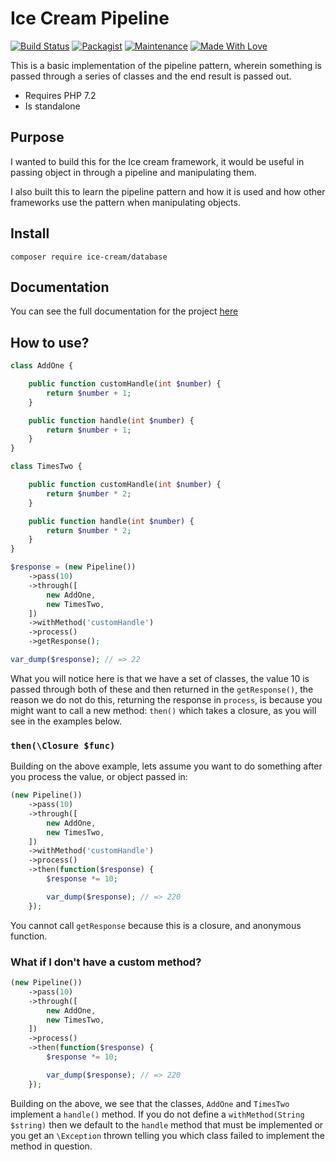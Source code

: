 # Ice Cream Pipeline

[![Build Status](https://travis-ci.org/AdamKyle/ice-cream-pipeline.svg?branch=master)](https://travis-ci.org/AdamKyle/ice-cream-pipeline)
[![Packagist](https://img.shields.io/packagist/v/ice-cream/pipeline.svg)](https://packagist.org/packages/ice-cream/pipeline)
[![Maintenance](https://img.shields.io/maintenance/yes/2018.svg)]()
[![Made With Love](https://img.shields.io/badge/Made%20With-Love-green.svg)]()

This is a basic implementation of the pipeline pattern, wherein something is
passed through a series of classes and the end result is passed out.

- Requires PHP 7.2
- Is standalone

## Purpose

I wanted to build this for the Ice cream framework, it would be useful in passing object in through a pipeline and manipulating them.

I also built this to learn the pipeline pattern and how it is used and how other frameworks use the pattern when manipulating objects.

## Install

`composer require ice-cream/database`

## Documentation

You can see the full documentation for the project [here](https://github.com/AdamKyle/ice-cream-pipeline/blob/master/docs/ApiIndex.md)

## How to use?

```php
class AddOne {

    public function customHandle(int $number) {
        return $number + 1;
    }

    public function handle(int $number) {
        return $number + 1;
    }
}

class TimesTwo {

    public function customHandle(int $number) {
        return $number * 2;
    }

    public function handle(int $number) {
        return $number * 2;
    }
}

$response = (new Pipeline())
    ->pass(10)
    ->through([
        new AddOne,
        new TimesTwo,
    ])
    ->withMethod('customHandle')
    ->process()
    ->getResponse();

var_dump($response); // => 22

```

What you will notice here is that we have a set of classes, the value 10 is passed through
both of these and then returned in the `getResponse()`, the reason we do not do this, returning the response
in `process`, is because you might want to call a new method: `then()` which takes a closure, as you will see in the examples below.

### `then(\Closure $func)`

Building on the above example, lets assume you want to do something after you process the value, or object passed in:

```php
(new Pipeline())
    ->pass(10)
    ->through([
        new AddOne,
        new TimesTwo,
    ])
    ->withMethod('customHandle')
    ->process()
    ->then(function($response) {
        $response *= 10;

        var_dump($response); // => 220
    });
```

You cannot call `getResponse` because this is a closure, and anonymous function.

### What if I don't have a custom method?

```php
(new Pipeline())
    ->pass(10)
    ->through([
        new AddOne,
        new TimesTwo,
    ])
    ->process()
    ->then(function($response) {
        $response *= 10;

        var_dump($response); // => 220
    });
```

Building on the above, we see that the classes, `AddOne` and `TimesTwo` implement a `handle()` method. If you do not
define a `withMethod(String $string)` then we default to the `handle` method that must be implemented or you get an `\Exception`
thrown telling you which class failed to implement the method in question.
